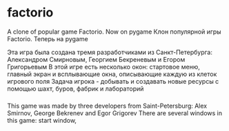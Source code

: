 # factorio
A clone of popular game Factorio. Now on pygame
Клон популярной игры Factorio. Теперь на pygame

Эта игра была создана тремя разработчиками из Санкт-Петербурга: Александром Смирновым, Георгием Бекреневым и Егором Григорьевым
В этой игре есть несколько окон: стартовое меню, главный экран и всплывающие окна, описывающие каждую из клеток игрового поля
Задача игрока - добывать и создавать новые ресурсы с помощью шахт, буров, фабрик и лабораторий
#####
This game was made by three developers from Saint-Petersburg: Alex Smirnov, George Bekrenev and Egor Grigorev
There are several windows in this game: start window, 
